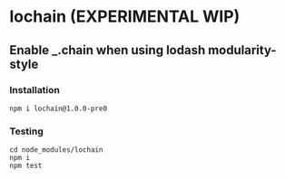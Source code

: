 # lochain (EXPERIMENTAL WIP)

## Enable _.chain when using lodash modularity-style

### Installation
```
npm i lochain@1.0.0-pre0
```

### Testing
```
cd node_modules/lochain
npm i
npm test
```
